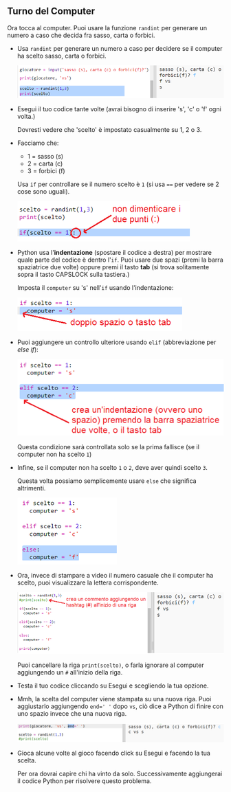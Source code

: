 ## Turno del Computer

Ora tocca al computer. Puoi usare la funzione `randint` per generare un numero a caso che decida fra sasso, carta o forbici.

+ Usa `randint` per generare un numero a caso per decidere se il computer ha scelto sasso, carta o forbici.
    
    ![screenshot](images/rps-randint.png)

+ Esegui il tuo codice tante volte (avrai bisogno di inserire 's', 'c' o 'f' ogni volta.)
    
    Dovresti vedere che 'scelto' è impostato casualmente su 1, 2 o 3.

+ Facciamo che:
    
    + 1 = sasso (s)
    + 2 = carta (c)
    + 3 = forbici (f)
    
    Usa `if` per controllare se il numero scelto è `1` (si usa `==` per vedere se 2 cose sono uguali).
    
    ![screenshot](images/rps-if-1.png)

+ Python usa l'**indentazione** (spostare il codice a destra) per mostrare quale parte del codice è dentro l'`if`. Puoi usare due spazi (premi la barra spaziatrice due volte) oppure premi il tasto **tab** (si trova solitamente sopra il tasto CAPSLOCK sulla tastiera.)
    
    Imposta il `computer` su 's' nell'`if` usando l'indentazione:
    
    ![screenshot](images/rps-indent.png)

+ Puoi aggiungere un controllo ulteriore usando `elif` (abbreviazione per *else if*):
    
    ![screenshot](images/rps-elif-2.png)
    
    Questa condizione sarà controllata solo se la prima fallisce (se il computer non ha scelto `1`)

+ Infine, se il computer non ha scelto `1` o `2`, deve aver quindi scelto `3`.
    
    Questa volta possiamo semplicemente usare `else` che significa altrimenti.
    
    ![screenshot](images/rps-else-3.png)

+ Ora, invece di stampare a video il numero casuale che il computer ha scelto, puoi visualizzare la lettera corrispondente.
    
    ![screenshot](images/rps-print-computer.png)
    
    Puoi cancellare la riga `print(scelto)`, o farla ignorare al computer aggiungendo un `#` all'inizio della riga.

+ Testa il tuo codice cliccando su Esegui e scegliendo la tua opzione.

+ Mmh, la scelta del computer viene stampata su una nuova riga. Puoi aggiustarlo aggiungendo `end=' '` dopo `vs`, ciò dice a Python di finire con uno spazio invece che una nuova riga.
    
    ![screenshot](images/rps-same-line.png)

+ Gioca alcune volte al gioco facendo click su Esegui e facendo la tua scelta.
    
    Per ora dovrai capire chi ha vinto da solo. Successivamente aggiungerai il codice Python per risolvere questo problema.